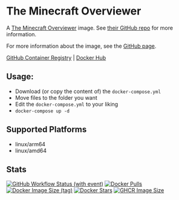 # The Minecraft Overviewer

A [The Minecraft Overviewer](https://github.com/GregoryAM-SP/The-Minecraft-Overviewer) image. See [their GitHub repo](https://github.com/GregoryAM-SP/The-Minecraft-Overviewer) for more information.

For more information about the image, see the [GitHub page](https://github.com/Zottelchen/docker-container/overviewer-clone).

[GitHub Container Registry](https://github.com/users/Zottelchen/packages/container/package/overviewer-clone) | [Docker Hub](https://hub.docker.com/r/zottelchen/overviewer-clone)

## Usage:

- Download (or copy the content of) the `docker-compose.yml`
- Move files to the folder you want
- Edit the `docker-compose.yml` to your liking
- `docker-compose up -d`

## Supported Platforms

- linux/arm64
- linux/amd64

## Stats

[![GitHub Workflow Status (with event)](https://img.shields.io/github/actions/workflow/status/zottelchen/docker-container/overviewer-clone.yml?logo=github)](https://github.com/Zottelchen/docker-container/actions/workflows/overviewer-clone.yml)
[![Docker Pulls](https://img.shields.io/docker/pulls/zottelchen/overviewer-clone?logo=docker)](https://hub.docker.com/r/zottelchen/overviewer-clone)
[![Docker Image Size (tag)](https://img.shields.io/docker/image-size/zottelchen/overviewer-clone/latest?logo=docker)](https://hub.docker.com/r/zottelchen/overviewer-clone)
[![Docker Stars](https://img.shields.io/docker/stars/zottelchen/overviewer-clone?label=%E2%AD%90%20DOCKER%20STARS)](https://hub.docker.com/r/zottelchen/overviewer-clone)
[![GHCR Image Size](https://ghcr-badge.egpl.dev/zottelchen/overviewer-clone/size)](https://github.com/users/Zottelchen/packages/container/package/overviewer-clone)
